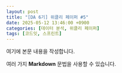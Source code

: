 ```yaml
---
layout: post
title: "[DA 6기] 위클리 페이퍼 #5"
date: 2025-05-12 13:46:00 +0900
categories: [데이터 분석, 위클리 페이퍼]
tags: [코드잇, 스프린트]
---
```


여기에 본문 내용을 작성합니다.

여러 가지 **Markdown** 문법을 사용할 수 있습니다.

